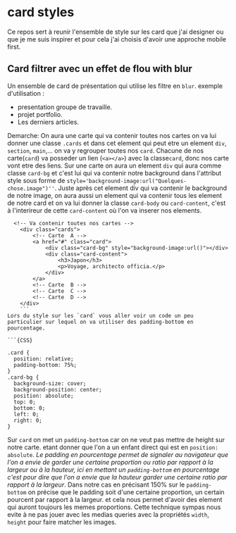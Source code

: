 # card styles

Ce repos sert à reunir l'ensemble de style sur les card que j'ai designer ou que je me suis inspirer et pour cela j'ai choisis d'avoir une approche mobile first.

## Card filtrer avec un effet de flou with blur

Un ensemble de card de présentation qui utilise les filtre en `blur`.
exemple d'utilisation :

- presentation groupe de travaille.
- projet portfolio.
- Les derniers articles.

Demarche:
On aura une carte qui va contenir toutes nos cartes on va lui donner une classe `.cards` et dans cet element qui peut etre un element `div`, `section`, `main`,... on va y regrouper toutes nos `card`.
Chacune de nos carte(`card`) va posseder un lien (`<a></a>`) avec la classe`card`, donc nos carte vont etre des liens.
Sur une carte on aura un element `div` qui aura comme classe `card-bg` et c'est lui qui va contenir notre background dans l'attribut style sous forme de `style='background-image:url("Quelques-chose.image")''`.
Juste après cet element div qui va contenir le background de notre image, on aura aussi un element qui va contenir tous les element de notre card et on va lui donner la classe `card-body` ou `card-content`, c'est à l'interireur de cette `card-content` où l'on va inserer nos elements.

```{HTML}
  <!-- Va contenir toutes nos cartes -->
    <div class="cards">
        <!-- Carte  A -->
        <a href="#" class="card">
            <div class="card-bg" style="background-image:url()"></div>
            <div class="card-content">
                <h3>Japon</h3>
                <p>Voyage, architecto officia.</p>
            </div>
        </a>
        <!-- Carte  B -->
        <!-- Carte  C -->
        <!-- Carte  D -->
    </div>
    ```
Lors du style sur les `card` vous aller voir un code un peu particulier sur lequel on va utiliser des padding-bottom en pourcentage.

```{CSS}

.card {
  position: relative;
  padding-bottom: 75%;
}
.card-bg {
  background-size: cover;
  background-position: center;
  position: absolute;
  top: 0;
  bottom: 0;
  left: 0;
  right: 0;
}

```

Sur `card` on met un `padding-bottom` car on ne veut pas mettre de height sur notre carte. etant donner que l'on a un enfant direct qui est en `position: absolute`.
  *Le padding en pourcentage permet de signaler au navigateur que l'on a envie de garder une certaine proportion ou ratio par rapport à la largeur ou à la hauteur, ici en mettant un `padding-bottom` en pourcentage c'est pour dire que l'on a envie que la hauteur garder une certaine ratio par rapport à la largeur*.
  Dans notre cas en précisant 150% sur le `padding-bottom`  on précise que le padding soit d'une certaine proportion, un certain pourcent par rapport à la largeur. et cela nous permet d'avoir des element qui auront toujours les memes proportions.
  Cette technique sympas nous evite à ne pas jouer avec les medias queries avec la propriétés `width`, `height` pour faire matcher les images.
